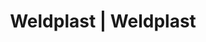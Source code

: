 ---
Filename: "eshop-products-variant224"
Link: "file:/Users/vinayakpatel/Downloads/www.weldplast.cz/eshop_products_compare/add/eshop-products-variant224"
product_name: "null"
product_id: "null"
title: "Weldplast | Weldplast"
product_desc: ""
product_specs: ""
product_downloads: ""
href: ""
p_desc_2: ""
accessories: ""
similar_products: ""
---